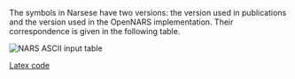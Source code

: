 The symbols in Narsese have two versions: the version used in publications and the version used in the OpenNARS implementation. Their correspondence is given in the following table. 

![NARS ASCII input table](https://user-images.githubusercontent.com/24262360/60750092-a16e6c00-9f71-11e9-94bc-120cd7b225ab.png)

[Latex code](https://gist.github.com/pisaev1/ae509159a2f865a74a764db0f6b528ff)